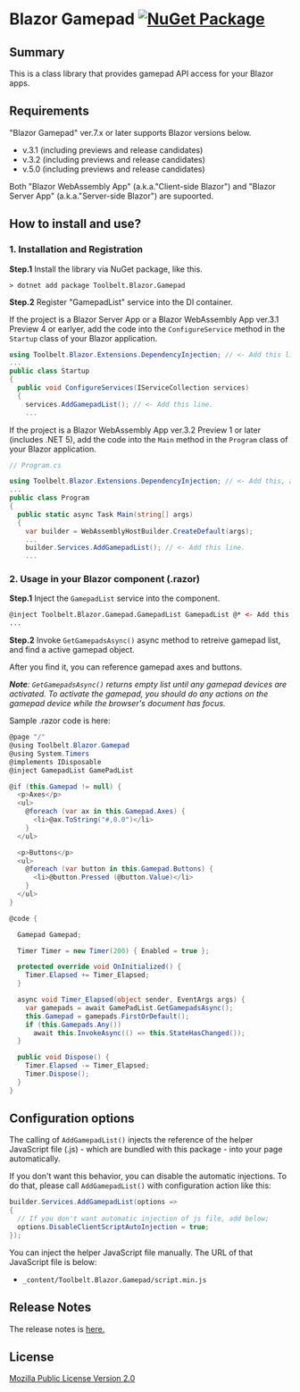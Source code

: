 # Blazor Gamepad [![NuGet Package](https://img.shields.io/nuget/v/Toolbelt.Blazor.Gamepad.svg)](https://www.nuget.org/packages/Toolbelt.Blazor.Gamepad/)

## Summary

This is a class library that provides gamepad API access for your Blazor apps.

## Requirements

"Blazor Gamepad" ver.7.x or later supports Blazor versions below.

- v.3.1 (including previews and release candidates)
- v.3.2 (including previews and release candidates)
- v.5.0 (including previews and release candidates)

Both "Blazor WebAssembly App" (a.k.a."Client-side Blazor") and "Blazor Server App" (a.k.a."Server-side Blazor") are supoorted.

## How to install and use?

### 1. Installation and Registration

**Step.1** Install the library via NuGet package, like this.

```shell
> dotnet add package Toolbelt.Blazor.Gamepad
```

**Step.2** Register "GamepadList" service into the DI container.

If the project is a Blazor Server App or a Blazor WebAssembly App ver.3.1 Preview 4 or earlyer, add the code into the `ConfigureService` method in the `Startup` class of your Blazor application.

```csharp
using Toolbelt.Blazor.Extensions.DependencyInjection; // <- Add this line, and...
...
public class Startup
{
  public void ConfigureServices(IServiceCollection services)
  {
    services.AddGamepadList(); // <- Add this line.
    ...
```

If the project is a Blazor WebAssembly App ver.3.2 Preview 1 or later (includes .NET 5), add the code into the `Main` method in the `Program` class of your Blazor application.

```csharp
// Program.cs

using Toolbelt.Blazor.Extensions.DependencyInjection; // <- Add this, and...
...
public class Program
{
  public static async Task Main(string[] args)
  {
    var builder = WebAssemblyHostBuilder.CreateDefault(args);
    ...
    builder.Services.AddGamepadList(); // <- Add this line.
    ...
```

### 2. Usage in your Blazor component (.razor)

**Step.1** Inject the `GamepadList` service into the component.

```html
@inject Toolbelt.Blazor.Gamepad.GamepadList GamepadList @* <- Add this. *@
...
```

**Step.2** Invoke `GetGamepadsAsync()` async method to retreive gamepad list, and find a active gamepad object.

After you find it, you can reference gamepad axes and buttons.

_**Note**:_ _`GetGamepadsAsync()` returns empty list until any gamepad devices are activated. To activate the gamepad, you should do any actions on the gamepad device while the browser's document has focus._

Sample .razor code is here:

```csharp
@page "/"
@using Toolbelt.Blazor.Gamepad
@using System.Timers
@implements IDisposable
@inject GamepadList GamePadList

@if (this.Gamepad != null) {
  <p>Axes</p>
  <ul>
    @foreach (var ax in this.Gamepad.Axes) {
      <li>@ax.ToString("#,0.0")</li>
    }
  </ul>

  <p>Buttons</p>
  <ul>
    @foreach (var button in this.Gamepad.Buttons) {
      <li>@button.Pressed (@button.Value)</li>
    }
  </ul>
}

@code {

  Gamepad Gamepad;

  Timer Timer = new Timer(200) { Enabled = true };

  protected override void OnInitialized() {
    Timer.Elapsed += Timer_Elapsed;
  }

  async void Timer_Elapsed(object sender, EventArgs args) {
    var gamepads = await GamePadList.GetGamepadsAsync();
    this.Gamepad = gamepads.FirstOrDefault();
    if (this.Gamepads.Any()) 
      await this.InvokeAsync(() => this.StateHasChanged());
  }

  public void Dispose() {
    Timer.Elapsed -= Timer_Elapsed;
    Timer.Dispose();
  }
}
```

## Configuration options

The calling of `AddGamepadList()` injects the reference of the helper JavaScript file (.js) - which are bundled with this package - into your page automatically.

If you don't want this behavior, you can disable the automatic injections. 
To do that, please call `AddGamepadList()` with configuration action like this:

```csharp
builder.Services.AddGamepadList(options =>
{
  // If you don't want automatic injection of js file, add below;
  options.DisableClientScriptAutoInjection = true;
});
```

You can inject the helper JavaScript file manually. The URL of that JavaScript file is below:

- `_content/Toolbelt.Blazor.Gamepad/script.min.js`

## Release Notes

The release notes is [here.](https://github.com/jsakamoto/Toolbelt.Blazor.Gamepad/blob/master/RELEASE-NOTES.txt)

## License

[Mozilla Public License Version 2.0](https://github.com/jsakamoto/Toolbelt.Blazor.Gamepad/blob/master/LICENSE)